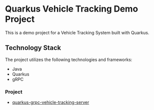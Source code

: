 # Quarkus Vehicle Tracking Demo Project

This is a demo project for a Vehicle Tracking System built with Quarkus.


## Technology Stack

The project utilizes the following technologies and frameworks:

- Java
- Quarkus
- gRPC


### Project

- [quarkus-grpc-vehicle-tracking-server](/quarkus-grpc-vehicle-tracking-server)